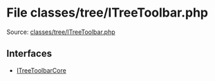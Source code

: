 File classes/tree/ITreeToolbar.php
=========

Source: [classes/tree/ITreeToolbar.php](https://github.com/PrestaShop/PrestaShop/blob/1.6.0.6/classes/tree/ITreeToolbar.php)

Interfaces
----------

* [ITreeToolbarCore](interface.ITreeToolbarCore.md)


